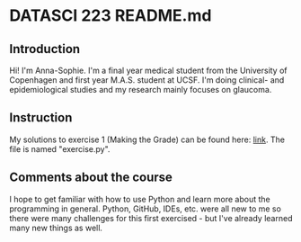 # DATASCI 223 README.md

## Introduction
Hi! I'm Anna-Sophie. I'm a final year medical student from the University of Copenhagen and first year M.A.S. student at UCSF. I'm doing clinical- and epidemiological studies and my research mainly focuses on glaucoma.

## Instruction
My solutions to exercise 1 (Making the Grade) can be found here: [link](https://github.com/annasophie-thein/datasci_223/tree/main/exercises/1-foundations). The file is named "exercise.py".

## Comments about the course
I hope to get familiar with how to use Python and learn more about the programming in general. Python, GitHub, IDEs, etc. were all new to me so there were many challenges for this first exercised - but I've already learned many new things as well. 
